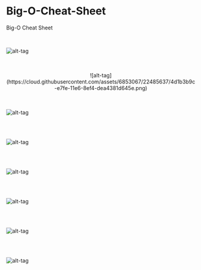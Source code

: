 # Big-O-Cheat-Sheet
Big-O Cheat Sheet

<br />

![alt-tag](https://cloud.githubusercontent.com/assets/6853067/22485632/49e569c0-e7fe-11e6-8520-aa7f752b7d47.png)


<br />
<br />






<div style="text-align:center" markdown="1">
  ![alt-tag](https://cloud.githubusercontent.com/assets/6853067/22485637/4d1b3b9c-e7fe-11e6-8ef4-dea4381d645e.png)
</div>



<br />
<br />


![alt-tag](https://cloud.githubusercontent.com/assets/6853067/22501640/9a8efc2a-e861-11e6-8c7c-d2f67a444dc5.png)

<br />
<br />


![alt-tag](https://cloud.githubusercontent.com/assets/6853067/22487092/f5a85c72-e803-11e6-9318-12540130ace4.png)


<br />
<br />


![alt-tag](https://cloud.githubusercontent.com/assets/6853067/22487102/f8b11eae-e803-11e6-8bdf-ea836e744c6f.png)


<br />
<br />


![alt-tag](https://cloud.githubusercontent.com/assets/6853067/22487105/fb486154-e803-11e6-83e0-7fa195649bad.png)


<br />
<br />


![alt-tag](https://cloud.githubusercontent.com/assets/6853067/22487111/fe70af44-e803-11e6-92fa-7b7cffd7ff5d.png)



<br />
<br />


![alt-tag](https://cloud.githubusercontent.com/assets/6853067/22485925/5e1a3e38-e7ff-11e6-84c2-43f067e2c322.png)
